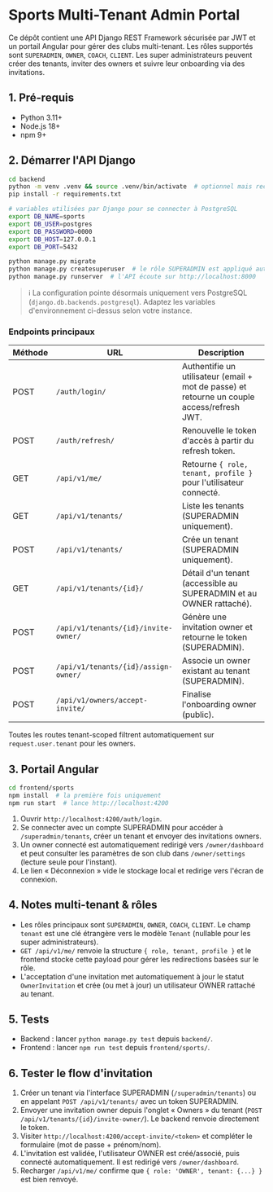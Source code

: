 # Sports Multi-Tenant Admin Portal

Ce dépôt contient une API Django REST Framework sécurisée par JWT et un portail Angular pour gérer des clubs multi-tenant. Les rôles supportés sont `SUPERADMIN`, `OWNER`, `COACH`, `CLIENT`. Les super administrateurs peuvent créer des tenants, inviter des owners et suivre leur onboarding via des invitations.

## 1. Pré-requis

- Python 3.11+
- Node.js 18+
- npm 9+

## 2. Démarrer l'API Django

```bash
cd backend
python -m venv .venv && source .venv/bin/activate  # optionnel mais recommandé
pip install -r requirements.txt

# variables utilisées par Django pour se connecter à PostgreSQL
export DB_NAME=sports
export DB_USER=postgres
export DB_PASSWORD=0000
export DB_HOST=127.0.0.1
export DB_PORT=5432

python manage.py migrate
python manage.py createsuperuser  # le rôle SUPERADMIN est appliqué automatiquement
python manage.py runserver  # l'API écoute sur http://localhost:8000
```

> ℹ️ La configuration pointe désormais uniquement vers PostgreSQL (`django.db.backends.postgresql`).
> Adaptez les variables d'environnement ci-dessus selon votre instance.

### Endpoints principaux

| Méthode | URL | Description |
| ------- | --- | ----------- |
| POST | `/auth/login/` | Authentifie un utilisateur (email + mot de passe) et retourne un couple access/refresh JWT. |
| POST | `/auth/refresh/` | Renouvelle le token d'accès à partir du refresh token. |
| GET | `/api/v1/me/` | Retourne `{ role, tenant, profile }` pour l'utilisateur connecté. |
| GET | `/api/v1/tenants/` | Liste les tenants (SUPERADMIN uniquement). |
| POST | `/api/v1/tenants/` | Crée un tenant (SUPERADMIN uniquement). |
| GET | `/api/v1/tenants/{id}/` | Détail d'un tenant (accessible au SUPERADMIN et au OWNER rattaché). |
| POST | `/api/v1/tenants/{id}/invite-owner/` | Génère une invitation owner et retourne le token (SUPERADMIN). |
| POST | `/api/v1/tenants/{id}/assign-owner/` | Associe un owner existant au tenant (SUPERADMIN). |
| POST | `/api/v1/owners/accept-invite/` | Finalise l'onboarding owner (public). |

Toutes les routes tenant-scoped filtrent automatiquement sur `request.user.tenant` pour les owners.

## 3. Portail Angular

```bash
cd frontend/sports
npm install  # la première fois uniquement
npm run start  # lance http://localhost:4200
```

1. Ouvrir `http://localhost:4200/auth/login`.
2. Se connecter avec un compte SUPERADMIN pour accéder à `/superadmin/tenants`, créer un tenant et envoyer des invitations owners.
3. Un owner connecté est automatiquement redirigé vers `/owner/dashboard` et peut consulter les paramètres de son club dans `/owner/settings` (lecture seule pour l'instant).
4. Le lien « Déconnexion » vide le stockage local et redirige vers l'écran de connexion.

## 4. Notes multi-tenant & rôles

- Les rôles principaux sont `SUPERADMIN`, `OWNER`, `COACH`, `CLIENT`. Le champ `tenant` est une clé étrangère vers le modèle `Tenant` (nullable pour les super administrateurs).
- `GET /api/v1/me/` renvoie la structure `{ role, tenant, profile }` et le frontend stocke cette payload pour gérer les redirections basées sur le rôle.
- L'acceptation d'une invitation met automatiquement à jour le statut `OwnerInvitation` et crée (ou met à jour) un utilisateur OWNER rattaché au tenant.

## 5. Tests

- Backend : lancer `python manage.py test` depuis `backend/`.
- Frontend : lancer `npm run test` depuis `frontend/sports/`.

## 6. Tester le flow d'invitation

1. Créer un tenant via l'interface SUPERADMIN (`/superadmin/tenants`) ou en appelant `POST /api/v1/tenants/` avec un token SUPERADMIN.
2. Envoyer une invitation owner depuis l'onglet « Owners » du tenant (`POST /api/v1/tenants/{id}/invite-owner/`). Le backend renvoie directement le token.
3. Visiter `http://localhost:4200/accept-invite/<token>` et compléter le formulaire (mot de passe + prénom/nom).
4. L'invitation est validée, l'utilisateur OWNER est créé/associé, puis connecté automatiquement. Il est redirigé vers `/owner/dashboard`.
5. Recharger `/api/v1/me/` confirme que `{ role: 'OWNER', tenant: {...} }` est bien renvoyé.
